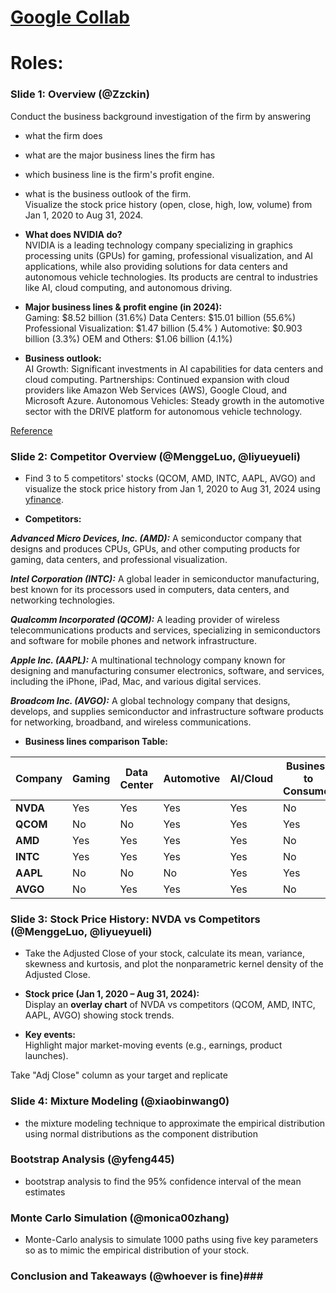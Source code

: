 # [Google Collab](https://colab.research.google.com/drive/1Aa2PaC2Zp0AW0H1KwWM_2R3f83hDVpLT#scrollTo=_gQ2FYfR37g7)
# Roles:

### Slide 1: Overview (@Zzckin)

Conduct the business background investigation of the firm by answering 
- what the firm does
- what are the major business lines the firm has
- which business line is the firm's profit engine. 
- what is the business outlook of the firm.  
Visualize the stock price history (open, close, high, low, volume) from Jan 1, 2020 to Aug 31, 2024. 

- **What does NVIDIA do?**  
NVIDIA is a leading technology company specializing in graphics processing units (GPUs) for gaming, professional visualization, and AI applications, while also providing solutions for data centers and autonomous vehicle technologies. Its products are central to industries like AI, cloud computing, and autonomous driving.
  
- **Major business lines & profit engine (in 2024):**  
Gaming: $8.52 billion (31.6%)
Data Centers: $15.01 billion (55.6%)
Professional Visualization: $1.47 billion (5.4%
)
Automotive: $0.903 billion (3.3%)
OEM and Others: $1.06 billion (4.1%)

- **Business outlook:**  
AI Growth: Significant investments in AI capabilities for data centers and cloud computing.
Partnerships: Continued expansion with cloud providers like Amazon Web Services (AWS), Google Cloud, and Microsoft Azure.
Autonomous Vehicles: Steady growth in the automotive sector with the DRIVE platform for autonomous vehicle technology.

[Reference](https://s201.q4cdn.com/141608511/files/doc_financials/2024/ar/NVIDIA-2024-Annual-Report.pdf)

### Slide 2: Competitor Overview (@MenggeLuo, @liyueyueli)

- Find 3 to 5 competitors' stocks (QCOM, AMD, INTC, AAPL, AVGO) and visualize the stock price history from Jan 1, 2020 to Aug 31, 2024 using [yfinance](https://pypi.org/project/yfinance/).

- **Competitors:**  

***Advanced Micro Devices, Inc. (AMD):*** A semiconductor company that designs and produces CPUs, GPUs, and other computing products for gaming, data centers, and professional visualization.

***Intel Corporation (INTC):*** A global leader in semiconductor manufacturing, best known for its processors used in computers, data centers, and networking technologies.

***Qualcomm Incorporated (QCOM):*** A leading provider of wireless telecommunications products and services, specializing in semiconductors and software for mobile phones and network infrastructure.

***Apple Inc. (AAPL):*** A multinational technology company known for designing and manufacturing consumer electronics, software, and services, including the iPhone, iPad, Mac, and various digital services.

***Broadcom Inc. (AVGO):*** A global technology company that designs, develops, and supplies semiconductor and infrastructure software products for networking, broadband, and wireless communications.
  
- **Business lines comparison Table:**  

| Company   | Gaming | Data Center | Automotive | AI/Cloud | Business to Consumer |
|-----------|--------|-------------|------------|----------|----------------------|
| **NVDA**  | Yes    | Yes         | Yes        | Yes      | No                   |
| **QCOM**  | No     | No          | Yes        | Yes      | Yes                  |
| **AMD**   | Yes    | Yes         | Yes        | Yes      | No                   |
| **INTC**  | Yes    | Yes         | Yes        | Yes      | No                   |
| **AAPL**  | No     | No          | No         | Yes      | Yes                  |
| **AVGO**  | No     | Yes         | Yes        | Yes      | No                   |


### Slide 3: Stock Price History: NVDA vs Competitors (@MenggeLuo, @liyueyueli)

- Take the Adjusted Close of your stock, calculate its mean, variance, skewness and kurtosis, and plot the nonparametric kernel density of the Adjusted Close.

- **Stock price (Jan 1, 2020 – Aug 31, 2024):**  
  Display an **overlay chart** of NVDA vs competitors (QCOM, AMD, INTC, AAPL, AVGO) showing stock trends.

- **Key events:**  
  Highlight major market-moving events (e.g., earnings, product launches).


Take "Adj Close" column as your target and replicate 

### Slide 4: Mixture Modeling (@xiaobinwang0)

- the mixture modeling technique to approximate the empirical distribution using normal distributions as the component distribution

### Bootstrap Analysis (@yfeng445)

- bootstrap analysis to find the 95% confidence interval of the mean estimates 

### Monte Carlo Simulation (@monica00zhang)

- Monte-Carlo analysis to simulate 1000 paths using five key parameters so as to mimic the empirical distribution of your stock.   

### Conclusion and Takeaways (@whoever is fine)###

